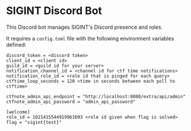 # SIGINT Discord Bot

This Discord bot manages SIGINT's Discord presence and roles.

It requires a `config.toml` file with the following environment variables defined:

```
discord_token = <discord token>
client_id = <client id>
guild_id = <guild id for your server>
notification_channel_id = <channel id for ctf time notifications>
notification_role_id = <role id that is pinged for each query>
ctftime_loop_seconds = 120 <time in seconds between each poll to ctftime>

ctfnote_admin_api_endpoint = "http://localhost:8080/extra/api/admin"
ctfnote_admin_api_password = "admin_api_password"

[welcome]
role_id = 1021415544919961693 <role id given when flag is solved>
flag = "sigint{test}"

```
